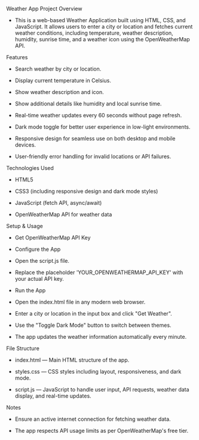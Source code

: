 Weather App
Project Overview
- This is a web-based Weather Application built using HTML, CSS, and JavaScript. It allows users to enter a city or location and fetches current weather conditions, including temperature, weather description, humidity, sunrise time, and a weather icon using the OpenWeatherMap API.

Features
- Search weather by city or location.

- Display current temperature in Celsius.

- Show weather description and icon.

- Show additional details like humidity and local sunrise time.

- Real-time weather updates every 60 seconds without page refresh.

- Dark mode toggle for better user experience in low-light environments.

- Responsive design for seamless use on both desktop and mobile devices.

- User-friendly error handling for invalid locations or API failures.

Technologies Used
- HTML5

- CSS3 (including responsive design and dark mode styles)

- JavaScript (fetch API, async/await)

- OpenWeatherMap API for weather data

Setup & Usage
- Get OpenWeatherMap API Key

- Configure the App

- Open the script.js file.

- Replace the placeholder 'YOUR_OPENWEATHERMAP_API_KEY' with your actual API key.

- Run the App

- Open the index.html file in any modern web browser.

- Enter a city or location in the input box and click "Get Weather".

- Use the "Toggle Dark Mode" button to switch between themes.

- The app updates the weather information automatically every minute.

File Structure
- index.html — Main HTML structure of the app.

- styles.css — CSS styles including layout, responsiveness, and dark mode.

- script.js — JavaScript to handle user input, API requests, weather data display, and real-time updates.

Notes
- Ensure an active internet connection for fetching weather data.

- The app respects API usage limits as per OpenWeatherMap's free tier.

